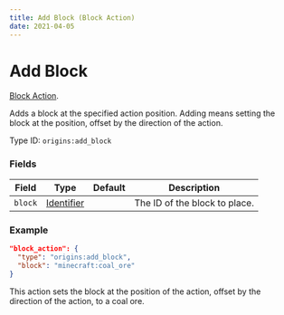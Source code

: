 ```yaml
---
title: Add Block (Block Action)
date: 2021-04-05
---
```

# Add Block

[Block Action](../block_actions.md).

Adds a block at the specified action position. Adding means setting the block at the position, offset by the direction of the action.

Type ID: `origins:add_block`

### Fields

Field  | Type | Default | Description
-------|------|---------|-------------
`block` | [Identifier](../data_types/identifier.md) | | The ID of the block to place.

### Example

```json
"block_action": {
  "type": "origins:add_block",
  "block": "minecraft:coal_ore"
}
```

This action sets the block at the position of the action, offset by the direction of the action, to a coal ore.
